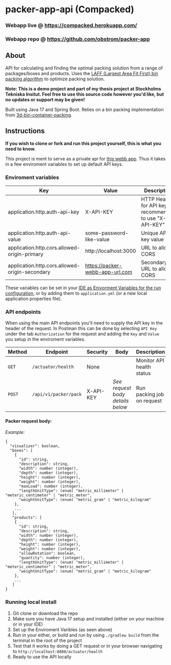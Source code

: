 # packer-app-api (Compacked)

### Webapp live @ https://compacked.herokuapp.com/
### Webapp repo @ https://github.com/obstrom/packer-app

## About

API for calculating and finding the optimal packing solution from a range of packages/boxes and products.
Uses the [LAFF (Largest Area Fit First) bin packing algorithm](https://www.parkbeachsystems.com/images/usps/An_Efficient_Algorithm_for_3D_Rectangular_Box_Packing.pdf) to optimize packing solution.

__Note: This is a demo project and part of my thesis project at Stockholms Tekniska Insitut. Feel free to use this source code however you'd like, but no updates or support may be given!__

Built using Java 17 and Spring Boot.
Relies on a bin packing implementation from [3d-bin-container-packing](https://github.com/skjolber/3d-bin-container-packing).

## Instructions

**If you wish to clone or fork and run this project yourself, this is what you need to know.**

This project is ment to serve as a private api for [this webb app](https://github.com/obstrom/packer-app). Thus it takes in a few enviroment variables to set up default API keys.

### Enviroment variables
| Key                                             | Value                             | Description |
| ----------------------------------------------- | --------------------------------- | ---- |
| application.http.auth-api-key                   | X-API-KEY                         | HTTP Header for API key, recommended to use "X-API-KEY" |
| application.http.auth-api-value                 | some-password-like-value          | Unique API key value |
| application.http.cors.allowed-origin-primary    | http://localhost:3000             | URL to allow CORS |
| application.http.cors.allowed-origin-secondary  | https://packer-webb-app-url.com   | Secondary URL to allow CORS |

These variables can be set in your [IDE as Enivorment Variables for the run configuration](https://education.launchcode.org/gis-devops/configurations/02-environment-variables-intellij/index.html), or by adding them to `application.yml` (or a new local application properties file).

### API endpoints

When using the main API endpoints you'll need to supply the API key in the header of the request. 
In Postman this can be done by selecting `API Key` under the tab `Authorization` for the request and adding the `Key` and `Value` you setup in the enviroment variables.

| Method | Endpoint | Security | Body | Description |
| ------ | -------- | -------- | ---- | ----------- |
| `GET` | `/actuator/health` | None | | Monitor API health status |
| `POST`| `/api/v1/packer/pack` | X-API-KEY | *See request body details below* | Run packing job on request |

#### Packer request body:

*Example:*
```
{
  "visualizer": boolean,
  "boxes": [
    {
      "id": string,
      "description": string,
      "width": number (integer),
      "depth": number (integer),
      "height": number (integer),
      "weight": number (integer),
      "maxLoad": number (integer),
      "lengthUnitType": (enum) "metric_millimeter" | "meteric_centimeter" | "metric_meter",
      "weightUnitType": (enum) "metric_gram" | "metric_kilogram"
    },
    ...
   ],
   "products": [
    {
      "id": string,
      "description": string,
      "width": number (integer),
      "depth": number (integer),
      "height": number (integer),
      "weight": number (integer),
      "allowRotation": boolean,
      "quantity": number (integer),
      "lengthUnitType": (enum) "metric_millimeter" | "meteric_centimeter" | "metric_meter",
      "weightUnitType": (enum) "metric_gram" | "metric_kilogram"
    },
    ...
   ]
} 
```

### Running local install

1. Git clone or download the repo
2. Make sure you have Java 17 setup and installed (either on your machine or in your IDE)
3. Set up the Enviroment Varibles (as seen above)
4. Run in your either, or build and run by using `./gradlew build` from the terminal in the root of the project
5. Test that it works by doing a GET request or in your browser navigating to `http://localhost:8080/actuator/health`
6. Ready to use the API locally

